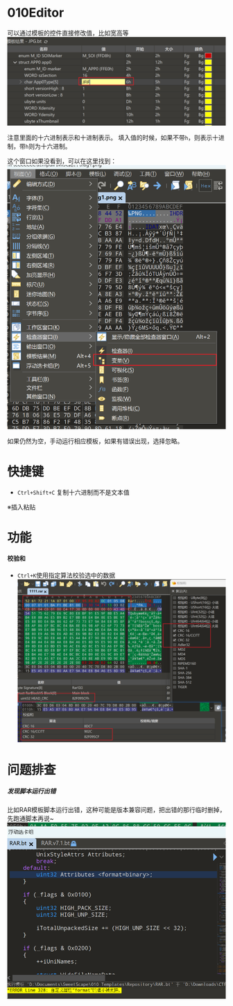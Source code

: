 # 010Editor

可以通过模板的控件直接修改值，比如宽高等
![](../../attachments/Pasted%20image%2020230730194022.png)

注意里面的十六进制表示和十进制表示。
填入值的时候，如果不带`h`，则表示十进制，带`h`则为十六进制。

这个窗口如果没看到，可以在这里找到：
![](../../attachments/Pasted%20image%2020230902121620.png)

如果仍然为空，手动运行相应模板，如果有错误出现，选择忽略。


# 快捷键

- `Ctrl+Shift+C` 复制十六进制而不是文本值

※插入粘贴

# 功能
#### 校验和
- `Ctrl+K`使用指定算法校验选中的数据
![](../../attachments/Pasted%20image%2020230902234150.png)
# 问题排查

##### 发现脚本运行出错
比如RAR模板脚本运行出错，这种可能是版本兼容问题，把出错的那行临时删掉，先跑通脚本再说~
![](../../attachments/Pasted%20image%2020230808001258.png)
